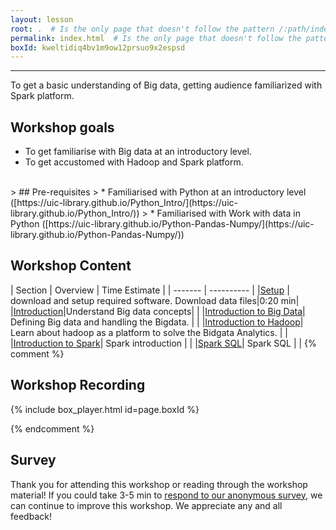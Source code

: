 ```yaml
---
layout: lesson
root: .  # Is the only page that doesn't follow the pattern /:path/index.html
permalink: index.html  # Is the only page that doesn't follow the pattern /:path/index.html
boxId: kweltidiq4bv1m9ow12prsuo9x2espsd
---
```



-------------------------------------------
To get a basic understanding of Big data, getting audience familiarized with Spark platform.

## Workshop goals
- To get familiarise with Big data at an introductory level.
- To get accustomed with Hadoop and Spark platform.

<br>
> ## Pre-requisites
> * Familiarised with Python at an introductory level ([https://uic-library.github.io/Python_Intro/](https://uic-library.github.io/Python_Intro/))
> * Familiarised with Work with data in Python ([https://uic-library.github.io/Python-Pandas-Numpy/](https://uic-library.github.io/Python-Pandas-Numpy/))

## Workshop Content 

| Section    | Overview | Time Estimate |
| ------- | ---------- |
|[Setup](https://uic-library.github.io/workshop-template/00-setup/index.html)    | download and setup required software. Download data files|0:20 min|
|[Introduction](https://uic-library.github.io/Tableau-Advanced/01-introduction/index.html)|Understand Big data concepts| | 
|[Introduction to Big Data](https://uic-library.github.io/Tableau-Advanced/02-Relationships/index.html)| Defining Big data and handling the Bigdata. | | 
|[Introduction to Hadoop](https://uic-library.github.io/Tableau-Advanced/03-Calculations/index.html)| Learn about hadoop as a platform to solve the Bidgata Analytics. | | 
|[Introduction to Spark](https://uic-library.github.io/Tableau-Advanced/04-Advanced-Charts/index.html)| Spark introduction | | 
|[Spark SQL](https://uic-library.github.io/Tableau-Advanced/04-Advanced-Charts/index.html)| Spark SQL | | 
{% comment %}

## Workshop Recording

{% include box_player.html id=page.boxId %}

{% endcomment %}

## Survey

Thank you for attending this workshop or reading through the workshop material! If you could take 3-5 min to [respond to our anonymous survey](https://uic.ca1.qualtrics.com/jfe/form/SV_5bYL8vP2EqGbAmW), we can continue to improve this workshop. We appreciate any and all feedback!
